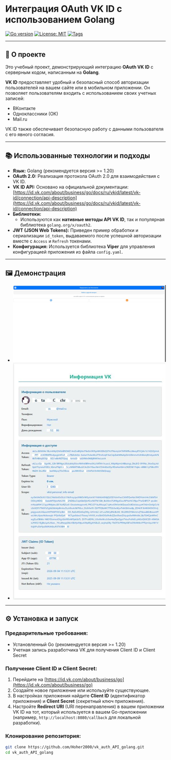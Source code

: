 # Интеграция OAuth VK ID с использованием Golang

[![Go version](https://img.shields.io/badge/go-%3E%3D1.20-blue.svg)](https://golang.org/)
[![License: MIT](https://img.shields.io/badge/License-MIT-yellow.svg)](https://opensource.org/licenses/MIT)
[![Tags](https://img.shields.io/badge/tags-Authorization%2C%20OAUTH%20VK%20ID%2C%20Go%2C%20Golang-brightgreen)](https://github.com/Hoher2000/vk_auth_API_golang.git#tags)

---

## 🚀 О проекте

Это учебный проект, демонстрирующий интеграцию **OAuth VK ID** с серверным кодом, написанным на **Golang**.

**VK ID** предоставляет удобный и безопасный способ авторизации пользователей на вашем сайте или в мобильном приложении. Он позволяет пользователям входить с использованием своих учетных записей:
*   ВКонтакте
*   Одноклассники (ОК)
*   Mail.ru

VK ID также обеспечивает безопасную работу с данными пользователя с его явного согласия.

---

## 📚 Использованные технологии и подходы

*   **Язык:** Golang (рекомендуется версия >= 1.20)
*   **OAuth 2.0:** Реализация протокола OAuth 2.0 для взаимодействия с VK ID.
*   **VK ID API:** Основано на официальной документации: [https://id.vk.com/about/business/go/docs/ru/vkid/latest/vk-id/connection/api-description](https://id.vk.com/about/business/go/docs/ru/vkid/latest/vk-id/connection/api-description)
*   **Библиотеки:**
    *   Используются как **нативные методы API VK ID**, так и популярная библиотека `golang.org/x/oauth2`.
*   **JWT (JSON Web Tokens):** Приведен пример обработки и сериализации `id_token`, выдаваемого после успешной авторизации вместе с `Access` и `Refresh` токенами.
*   **Конфигурация:** Используется библиотека **Viper** для управления конфигурацией приложения из файла `config.yaml`.

---

## 🖼️ Демонстрация

*   ![Авторизация](samples/authpage.JPG)
*   ![Информация о пользователе и токенах](samples/infopage.JPG)

---

## ⚙️ Установка и запуск

### Предварительные требования:
*   Установленный Go (рекомендуется версия >= 1.20)
*   Учетная запись разработчика VK для получения Client ID и Client Secret

### Получение Client ID и Client Secret:
1.  Перейдите на [https://id.vk.com/about/business/go](https://id.vk.com/about/business/go)
2.  Создайте новое приложение или используйте существующее.
3.  В настройках приложения найдите **Client ID** (идентификатор приложения) и **Client Secret** (секретный ключ приложения).
4.  Настройте **Redirect URI** (URI перенаправления) в вашем приложении VK ID на тот, который используется в вашем Go-приложении (например, `http://localhost:8080/callback` для локальной разработки).

### Клонирование репозитория:
```bash
git clone https://github.com/Hoher2000/vk_auth_API_golang.git
cd vk_auth_API_golang
